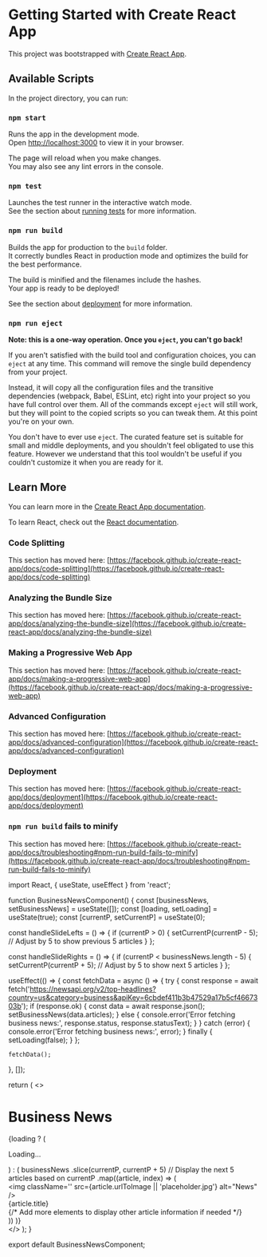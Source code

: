# Getting Started with Create React App

This project was bootstrapped with [Create React App](https://github.com/facebook/create-react-app).

## Available Scripts

In the project directory, you can run:

### `npm start`

Runs the app in the development mode.\
Open [http://localhost:3000](http://localhost:3000) to view it in your browser.

The page will reload when you make changes.\
You may also see any lint errors in the console.

### `npm test`

Launches the test runner in the interactive watch mode.\
See the section about [running tests](https://facebook.github.io/create-react-app/docs/running-tests) for more information.

### `npm run build`

Builds the app for production to the `build` folder.\
It correctly bundles React in production mode and optimizes the build for the best performance.

The build is minified and the filenames include the hashes.\
Your app is ready to be deployed!

See the section about [deployment](https://facebook.github.io/create-react-app/docs/deployment) for more information.

### `npm run eject`

**Note: this is a one-way operation. Once you `eject`, you can't go back!**

If you aren't satisfied with the build tool and configuration choices, you can `eject` at any time. This command will remove the single build dependency from your project.

Instead, it will copy all the configuration files and the transitive dependencies (webpack, Babel, ESLint, etc) right into your project so you have full control over them. All of the commands except `eject` will still work, but they will point to the copied scripts so you can tweak them. At this point you're on your own.

You don't have to ever use `eject`. The curated feature set is suitable for small and middle deployments, and you shouldn't feel obligated to use this feature. However we understand that this tool wouldn't be useful if you couldn't customize it when you are ready for it.

## Learn More

You can learn more in the [Create React App documentation](https://facebook.github.io/create-react-app/docs/getting-started).

To learn React, check out the [React documentation](https://reactjs.org/).

### Code Splitting

This section has moved here: [https://facebook.github.io/create-react-app/docs/code-splitting](https://facebook.github.io/create-react-app/docs/code-splitting)

### Analyzing the Bundle Size

This section has moved here: [https://facebook.github.io/create-react-app/docs/analyzing-the-bundle-size](https://facebook.github.io/create-react-app/docs/analyzing-the-bundle-size)

### Making a Progressive Web App

This section has moved here: [https://facebook.github.io/create-react-app/docs/making-a-progressive-web-app](https://facebook.github.io/create-react-app/docs/making-a-progressive-web-app)

### Advanced Configuration

This section has moved here: [https://facebook.github.io/create-react-app/docs/advanced-configuration](https://facebook.github.io/create-react-app/docs/advanced-configuration)

### Deployment

This section has moved here: [https://facebook.github.io/create-react-app/docs/deployment](https://facebook.github.io/create-react-app/docs/deployment)

### `npm run build` fails to minify

This section has moved here: [https://facebook.github.io/create-react-app/docs/troubleshooting#npm-run-build-fails-to-minify](https://facebook.github.io/create-react-app/docs/troubleshooting#npm-run-build-fails-to-minify)

















import React, { useState, useEffect } from 'react';

function BusinessNewsComponent() {
  const [businessNews, setBusinessNews] = useState([]);
  const [loading, setLoading] = useState(true);
  const [currentP, setCurrentP] = useState(0);

  const handleSlideLefts = () => {
    if (currentP > 0) {
      setCurrentP(currentP - 5); // Adjust by 5 to show previous 5 articles
    }
  };

  const handleSlideRights = () => {
    if (currentP < businessNews.length - 5) {
      setCurrentP(currentP + 5); // Adjust by 5 to show next 5 articles
    }
  };

  useEffect(() => {
    const fetchData = async () => {
      try {
        const response = await fetch('https://newsapi.org/v2/top-headlines?country=us&category=business&apiKey=6cbdef411b3b47529a17b5cf4667303b');
        if (response.ok) {
          const data = await response.json();
          setBusinessNews(data.articles);
        } else {
          console.error('Error fetching business news:', response.status, response.statusText);
        }
      } catch (error) {
        console.error('Error fetching business news:', error);
      } finally {
        setLoading(false);
      }
    };

    fetchData();
  }, []);

  return (
    <>
      <div className='news_header'>
        <h1>Business News</h1>
        <div className="news_icons">
          <i className="fas fa-chevron-circle-left" onClick={handleSlideLefts}></i>
          <i className="fas fa-chevron-circle-right" onClick={handleSlideRights}></i>
        </div>
      </div>
      <div className="content_news">
        {loading ? (
          <p>Loading...</p>
        ) : (
          businessNews
            .slice(currentP, currentP + 5) // Display the next 5 articles based on currentP
            .map((article, index) => (
              <div className='news_card' key={article.id}>
                <img
                  className=''
                  src={article.urlToImage || 'placeholder.jpg'}
                  alt="News"
                />
                <div className='news_infor'>{article.title}</div>
                {/* Add more elements to display other article information if needed */}
              </div>
            ))
        )}
      </div>
    </>
  );
}

export default BusinessNewsComponent;
